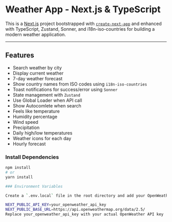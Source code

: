 # Weather App - Next.js & TypeScript

This is a [Next.js](https://nextjs.org) project bootstrapped with [`create-next-app`](https://nextjs.org/docs/app/api-reference/cli/create-next-app) and enhanced with TypeScript, Zustand, Sonner, and i18n-iso-countries for building a modern weather application.

---

## Features

- Search weather by city
- Display current weather
- 7-day weather forecast
- Show country names from ISO codes using `i18n-iso-countries`
- Toast notifications for success/error using `Sonner`
- State management with `Zustand`
- Use Global Loader when API call
- Show Autocomlete when search
- Feels like temperature
- Humidity percentage
- Wind speed
- Precipitation
- Daily high/low temperatures
- Weather icons for each day
-  Hourly forecast


### Install Dependencies

```bash
npm install
# or
yarn install

### Environment Variables

Create a `.env.local` file in the root directory and add your OpenWeather API key:

NEXT_PUBLIC_API_KEY=your_openweather_api_key
NEXT_PUBLIC_BASE_URL=https://api.openweathermap.org/data/2.5/
Replace your_openweather_api_key with your actual OpenWeather API key



